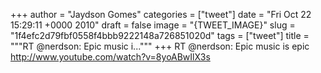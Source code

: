 
+++
author = "Jaydson Gomes"
categories = ["tweet"]
date = "Fri Oct 22 15:29:11 +0000 2010"
draft = false
image = "{TWEET_IMAGE}"
slug = "1f4efc2d79fbf0558f4bbb9222148a726851020d"
tags = ["tweet"]
title = """RT @nerdson: Epic music i..."""
+++
RT @nerdson: Epic music is epic http://www.youtube.com/watch?v=8yoABwIlX3s
